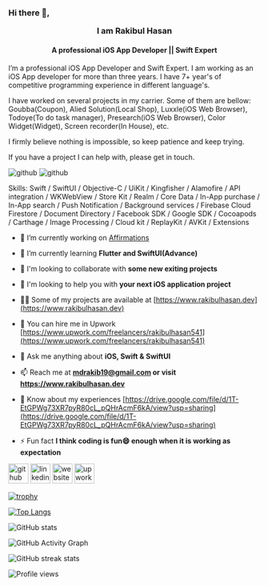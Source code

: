 ### Hi there 👋, <p align="center">I am Rakibul Hasan</p>
#### <p align="center">A professional iOS App Developer || Swift Expert</p>
I’m a professional iOS App Developer and Swift Expert. I am working as an iOS App developer for more than three years. I have 7+ year's of competitive programming experience in different language's.   

I have worked on several projects in my carrier. Some of them are bellow: Goubba(Coupon), Alied Solution(Local Shop), Luxxle(iOS Web Browser), Todoye(To do task manager), Presearch(iOS Web Browser), Color Widget(Widget), Screen recorder(In House), etc.  

I firmly believe nothing is impossible, so keep patience and keep trying.  

If you have a project I can help with, please get in touch.

![github](https://www.upwork.com/att/download/portfolio/persons/uid/1045259732540964864/profile/projects/files/79445887-fed3-42df-82df-c95f02ddad55 )
![github](https://www.upwork.com/att/download/portfolio/persons/uid/1045259732540964864/profile/projects/files/79445887-fed3-42df-82df-c95f02ddad55 )

Skills: Swift / SwiftUI / Objective-C / UiKit / Kingfisher / Alamofire / API integration / WKWebView / Store Kit / Realm / Core Data / In-App purchase / In-App search / Push Notification / Background services / Firebase Cloud Firestore / Document Directory / Facebook SDK / Google SDK / Cocoapods / Carthage / Image Processing / Cloud kit / ReplayKit / AVKit / Extensions

- 🔭 I’m currently working on [Affirmations](https://cutt.ly/gT7xV3Z)

- 🌱 I’m currently learning **Flutter and SwiftUI(Advance)**

- 👯 I'm looking to collaborate with **some new exiting projects**

- 👀 I'm looking to help you with **your next iOS application project**

- 👨‍💻 Some of my projects are available at [https://www.rakibulhasan.dev](https://www.rakibulhasan.dev)

- 🤝 You can hire me in Upwork [https://www.upwork.com/freelancers/rakibulhasan541](https://www.upwork.com/freelancers/rakibulhasan541)

- 💬 Ask me anything about **iOS, Swift & SwiftUI**

- 📫 Reach me at **mdrakib19@gmail.com or visit https://www.rakibulhasan.dev**

- 📄 Know about my experiences [https://drive.google.com/file/d/1T-EtGPWg73XR7pyR80cL_pQHrAcmF6kA/view?usp=sharing](https://drive.google.com/file/d/1T-EtGPWg73XR7pyR80cL_pQHrAcmF6kA/view?usp=sharing)

- ⚡ Fun fact **I think coding is fun😄 enough when it is working as expectation** 


[<img src='https://cdn.jsdelivr.net/npm/simple-icons@3.0.1/icons/github.svg' alt='github' height='40'>](https://github.com/mdrakib19)  [<img src='https://cdn.jsdelivr.net/npm/simple-icons@3.0.1/icons/linkedin.svg' alt='linkedin' height='40'>](https://www.linkedin.com/in/rakibul-hasan-bbb489147/)  [<img src='https://cdn.jsdelivr.net/npm/simple-icons@3.0.1/icons/icloud.svg' alt='website' height='40'>](https://rakibulhasan.dev)  [<img src='https://cdn.jsdelivr.net/npm/simple-icons@3.0.1/icons/upwork.svg' alt='upwork' height='40'>](https://www.upwork.com/freelancers/rakibulhasan541)  

[![trophy](https://github-profile-trophy.vercel.app/?username=mdrakib19)](https://github.com/ryo-ma/github-profile-trophy)

[![Top Langs](https://github-readme-stats.vercel.app/api/top-langs/?username=mdrakib19)](https://github.com/anuraghazra/github-readme-stats)

![GitHub stats](https://github-readme-stats.vercel.app/api?username=mdrakib19&show_icons=true&count_private=true)  

![GitHub Activity Graph](https://activity-graph.herokuapp.com/graph?username=mdrakib19)  

![GitHub streak stats](https://github-readme-streak-stats.herokuapp.com/?user=mdrakib19)  

![Profile views](https://gpvc.arturio.dev/mdrakib19)  
